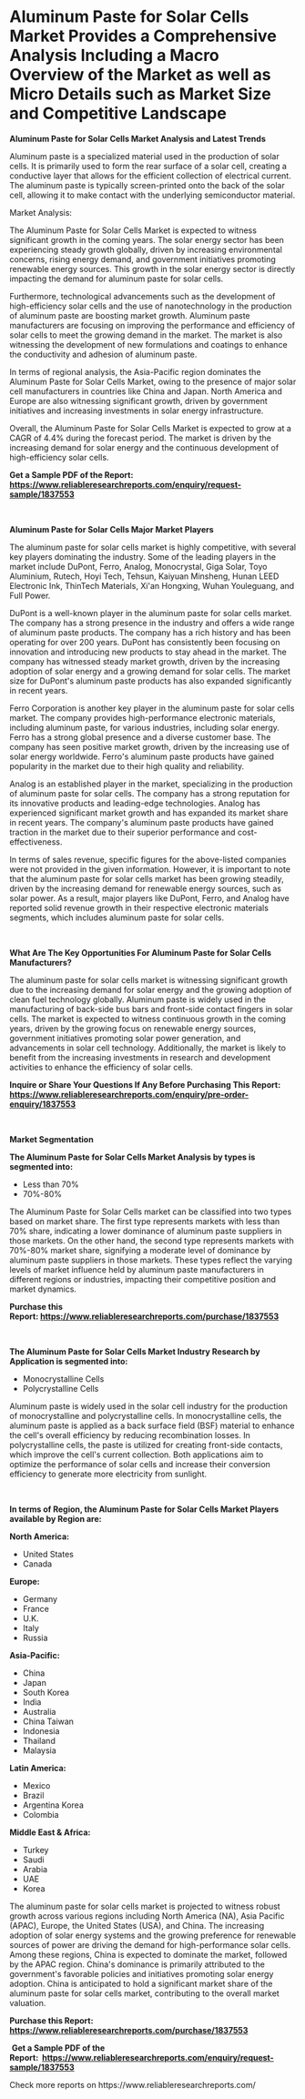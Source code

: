 <p><h1>Aluminum Paste for Solar Cells Market Provides a Comprehensive Analysis Including a Macro Overview of the Market as well as Micro Details such as Market Size and Competitive Landscape</h1></p><p><strong>Aluminum Paste for Solar Cells Market Analysis and Latest Trends</strong></p>
<p><p>Aluminum paste is a specialized material used in the production of solar cells. It is primarily used to form the rear surface of a solar cell, creating a conductive layer that allows for the efficient collection of electrical current. The aluminum paste is typically screen-printed onto the back of the solar cell, allowing it to make contact with the underlying semiconductor material.</p><p>Market Analysis:</p><p>The Aluminum Paste for Solar Cells Market is expected to witness significant growth in the coming years. The solar energy sector has been experiencing steady growth globally, driven by increasing environmental concerns, rising energy demand, and government initiatives promoting renewable energy sources. This growth in the solar energy sector is directly impacting the demand for aluminum paste for solar cells.</p><p>Furthermore, technological advancements such as the development of high-efficiency solar cells and the use of nanotechnology in the production of aluminum paste are boosting market growth. Aluminum paste manufacturers are focusing on improving the performance and efficiency of solar cells to meet the growing demand in the market. The market is also witnessing the development of new formulations and coatings to enhance the conductivity and adhesion of aluminum paste.</p><p>In terms of regional analysis, the Asia-Pacific region dominates the Aluminum Paste for Solar Cells Market, owing to the presence of major solar cell manufacturers in countries like China and Japan. North America and Europe are also witnessing significant growth, driven by government initiatives and increasing investments in solar energy infrastructure.</p><p>Overall, the Aluminum Paste for Solar Cells Market is expected to grow at a CAGR of 4.4% during the forecast period. The market is driven by the increasing demand for solar energy and the continuous development of high-efficiency solar cells.</p></p>
<p><strong>Get a Sample PDF of the Report:&nbsp; <a href="https://www.reliableresearchreports.com/enquiry/request-sample/1837553">https://www.reliableresearchreports.com/enquiry/request-sample/1837553</a></strong></p>
<p>&nbsp;</p>
<p><strong>Aluminum Paste for Solar Cells Major Market Players</strong></p>
<p><p>The aluminum paste for solar cells market is highly competitive, with several key players dominating the industry. Some of the leading players in the market include DuPont, Ferro, Analog, Monocrystal, Giga Solar, Toyo Aluminium, Rutech, Hoyi Tech, Tehsun, Kaiyuan Minsheng, Hunan LEED Electronic Ink, ThinTech Materials, Xi'an Hongxing, Wuhan Youleguang, and Full Power.</p><p>DuPont is a well-known player in the aluminum paste for solar cells market. The company has a strong presence in the industry and offers a wide range of aluminum paste products. The company has a rich history and has been operating for over 200 years. DuPont has consistently been focusing on innovation and introducing new products to stay ahead in the market. The company has witnessed steady market growth, driven by the increasing adoption of solar energy and a growing demand for solar cells. The market size for DuPont's aluminum paste products has also expanded significantly in recent years.</p><p>Ferro Corporation is another key player in the aluminum paste for solar cells market. The company provides high-performance electronic materials, including aluminum paste, for various industries, including solar energy. Ferro has a strong global presence and a diverse customer base. The company has seen positive market growth, driven by the increasing use of solar energy worldwide. Ferro's aluminum paste products have gained popularity in the market due to their high quality and reliability.</p><p>Analog is an established player in the market, specializing in the production of aluminum paste for solar cells. The company has a strong reputation for its innovative products and leading-edge technologies. Analog has experienced significant market growth and has expanded its market share in recent years. The company's aluminum paste products have gained traction in the market due to their superior performance and cost-effectiveness.</p><p>In terms of sales revenue, specific figures for the above-listed companies were not provided in the given information. However, it is important to note that the aluminum paste for solar cells market has been growing steadily, driven by the increasing demand for renewable energy sources, such as solar power. As a result, major players like DuPont, Ferro, and Analog have reported solid revenue growth in their respective electronic materials segments, which includes aluminum paste for solar cells.</p></p>
<p>&nbsp;</p>
<p><strong>What Are The Key Opportunities For Aluminum Paste for Solar Cells Manufacturers?</strong></p>
<p><p>The aluminum paste for solar cells market is witnessing significant growth due to the increasing demand for solar energy and the growing adoption of clean fuel technology globally. Aluminum paste is widely used in the manufacturing of back-side bus bars and front-side contact fingers in solar cells. The market is expected to witness continuous growth in the coming years, driven by the growing focus on renewable energy sources, government initiatives promoting solar power generation, and advancements in solar cell technology. Additionally, the market is likely to benefit from the increasing investments in research and development activities to enhance the efficiency of solar cells.</p></p>
<p><strong>Inquire or Share Your Questions If Any Before Purchasing This Report: <a href="https://www.reliableresearchreports.com/enquiry/pre-order-enquiry/1837553">https://www.reliableresearchreports.com/enquiry/pre-order-enquiry/1837553</a></strong></p>
<p>&nbsp;</p>
<p><strong>Market Segmentation</strong></p>
<p><strong>The Aluminum Paste for Solar Cells Market Analysis by types is segmented into:</strong></p>
<p><ul><li>Less than 70%</li><li>70%-80%</li></ul></p>
<p><p>The Aluminum Paste for Solar Cells market can be classified into two types based on market share. The first type represents markets with less than 70% share, indicating a lower dominance of aluminum paste suppliers in those markets. On the other hand, the second type represents markets with 70%-80% market share, signifying a moderate level of dominance by aluminum paste suppliers in those markets. These types reflect the varying levels of market influence held by aluminum paste manufacturers in different regions or industries, impacting their competitive position and market dynamics.</p></p>
<p><strong>Purchase this Report:&nbsp;<a href="https://www.reliableresearchreports.com/purchase/1837553">https://www.reliableresearchreports.com/purchase/1837553</a></strong></p>
<p>&nbsp;</p>
<p><strong>The Aluminum Paste for Solar Cells Market Industry Research by Application is segmented into:</strong></p>
<p><ul><li>Monocrystalline Cells</li><li>Polycrystalline Cells</li></ul></p>
<p><p>Aluminum paste is widely used in the solar cell industry for the production of monocrystalline and polycrystalline cells. In monocrystalline cells, the aluminum paste is applied as a back surface field (BSF) material to enhance the cell's overall efficiency by reducing recombination losses. In polycrystalline cells, the paste is utilized for creating front-side contacts, which improve the cell's current collection. Both applications aim to optimize the performance of solar cells and increase their conversion efficiency to generate more electricity from sunlight.</p></p>
<p>&nbsp;</p>
<p><strong>In terms of Region, the Aluminum Paste for Solar Cells Market Players available by Region are:</strong></p>
<p>
    <p> <strong> North America: </strong>
        <ul>
            <li>United States</li>
            <li>Canada</li>
        </ul>
        </p> 
    <p> <strong> Europe: </strong>
        <ul>
            <li>Germany</li>
            <li>France</li>
            <li>U.K.</li>
            <li>Italy</li>
            <li>Russia</li>
        </ul>
        </p> 
    <p> <strong> Asia-Pacific: </strong>
        <ul>
            <li>China</li>
            <li>Japan</li>
            <li>South Korea</li>
            <li>India</li>
            <li>Australia</li>
            <li>China Taiwan</li>
            <li>Indonesia</li>
            <li>Thailand</li>
            <li>Malaysia</li>
        </ul>
        </p> 
    <p> <strong> Latin America: </strong>
        <ul>
            <li>Mexico</li>
            <li>Brazil</li>
            <li>Argentina Korea</li>
            <li>Colombia</li>
        </ul>
        </p> 
    <p> <strong> Middle East & Africa: </strong>
        <ul>
            <li>Turkey</li>
            <li>Saudi</li>
            <li>Arabia</li>
            <li>UAE</li>
            <li>Korea</li>
        </ul>
    </p>
    </p>
<p><p>The aluminum paste for solar cells market is projected to witness robust growth across various regions including North America (NA), Asia Pacific (APAC), Europe, the United States (USA), and China. The increasing adoption of solar energy systems and the growing preference for renewable sources of power are driving the demand for high-performance solar cells. Among these regions, China is expected to dominate the market, followed by the APAC region. China's dominance is primarily attributed to the government's favorable policies and initiatives promoting solar energy adoption. China is anticipated to hold a significant market share of the aluminum paste for solar cells market, contributing to the overall market valuation.</p></p>
<p><strong>Purchase this Report: <a href="https://www.reliableresearchreports.com/purchase/1837553">https://www.reliableresearchreports.com/purchase/1837553</a></strong></p>
<p>&nbsp;<strong>Get a Sample PDF of the Report:&nbsp;&nbsp;<a href="https://www.reliableresearchreports.com/enquiry/request-sample/1837553">https://www.reliableresearchreports.com/enquiry/request-sample/1837553</a></strong></p>
<p><strong></strong></p>
<p>Check more reports on https://www.reliableresearchreports.com/</p>